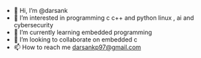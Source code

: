 - 👋 Hi, I’m @darsank
- 👀 I’m interested in programming c c++ and python linux , ai and cybersecurity
- 🌱 I’m currently learning embedded programming
- 💞️ I’m looking to collaborate on embedded c
- 📫 How to reach me darsankp97@gmail.com


